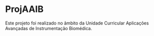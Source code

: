 # ProjAAIB

Este projeto foi realizado no âmbito da Unidade Curricular Aplicações Avançadas de Instrumentação Biomédica.
